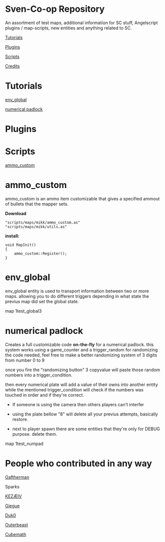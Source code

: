 # Sven-Co-op Repository

An assortment of test maps, additional information for SC stuff, Angelscript plugins / map-scripts, new entities and anything related to SC.

[Tutorials](tutorials)

[Plugins](plugins)

[Scripts](scripts)

[Credits](#people-who-contributed-in-any-way)

# Tutorials

[env_global](env_global)

[numerical padlock](numerical-padlock)


# Plugins

# Scripts

[ammo_custom](ammo_custom)












# ammo_custom
ammo_custom is an ammo item customizable that gives a specified ammout of bullets that the mapper sets.

**Download**
```angelscript
"scripts/maps/mikk/ammo_custom.as"
"scripts/maps/mikk/utils.as"
```

**install:**
```angelscript
void MapInit()
{
	ammo_custom::Register();
}
```

# env_global
env_global entity is used to transport information between two or more maps. allowing you to do different triggers depending in what state the previus map did set the global state.

map 1test_global3

# numerical padlock

Creates a full customizable code **on-the-fly** for a numerical padlock. this system works using a game_counter and a trigger_random for randomizing the code needed, feel free to make a better randomizing system of 3 digits from number 0 to 9

once you fire the "randomizing button" 3 copyvalue will paste those random numbers into a trigger_condition.

then every numerical plate will add a value of their owns into another entity while the mentioned trigger_condition will check if the numbers was touched in order and if they're correct.

- If someone is using the camera then others players can't interfer

- using the plate bellow "8" will delete all your previus attempts, basically restore.

- next to player spawn there are some entities that they're only for DEBUG purpose. delete them.

map 1test_numpad


# People who contributed in any way

[Gaftherman](https://github.com/Gaftherman)

Sparks

[KEZÆIV](https://www.youtube.com/channel/UCV5W8sCs-5EYsnQG4tAfoqg)

[Giegue](https://github.com/JulianR0)

[Duk0](https://github.com/Duk0)

[Outerbeast](https://github.com/Outerbeast)

[Cubemath](https://github.com/CubeMath)
